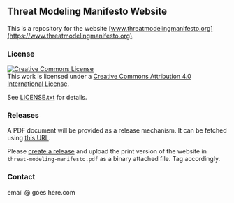 ## Threat Modeling Manifesto Website

This is a repository for the website [www.threatmodelingmanifesto.org](https://www.threatmodelingmanifesto.org).

### License

<a rel="license" href="http://creativecommons.org/licenses/by/4.0/"><img alt="Creative Commons License" style="border-width:0" src="https://i.creativecommons.org/l/by/4.0/88x31.png" /></a><br />This work is licensed under a <a rel="license" href="http://creativecommons.org/licenses/by/4.0/">Creative Commons Attribution 4.0 International License</a>.

See [LICENSE.txt](LICENSE.txt) for details.

### Releases
A PDF document will be provided as a release mechanism. It can be fetched using [this URL](https://github.com/Threat-Modeling-Manifesto/threat-modeling-manifesto/releases/latest/download/threat-modeling-manifesto.pdf).

Please [create a release](https://github.com/Threat-Modeling-Manifesto/threat-modeling-manifesto/releases/new) and upload the print version of the website in `threat-modeling-manifesto.pdf` as a binary attached file. Tag accordingly.


### Contact

email @ goes here.com

